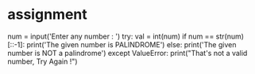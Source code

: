 # assignment
num = input('Enter any number : ')
try:
   val = int(num)
   if num == str(num)[::-1]:
      print('The given number is PALINDROME')
   else:
      print('The given number is NOT a palindrome')
except ValueError:
   print("That's not a valid number, Try Again !")
